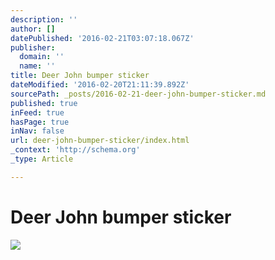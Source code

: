 ```yaml
---
description: ''
author: []
datePublished: '2016-02-21T03:07:18.067Z'
publisher:
  domain: ''
  name: ''
title: Deer John bumper sticker
dateModified: '2016-02-20T21:11:39.892Z'
sourcePath: _posts/2016-02-21-deer-john-bumper-sticker.md
published: true
inFeed: true
hasPage: true
inNav: false
url: deer-john-bumper-sticker/index.html
_context: 'http://schema.org'
_type: Article

---
```

# Deer John bumper sticker
![](https://the-grid-user-content.s3-us-west-2.amazonaws.com/7ffd7fb8-5790-4d04-a717-20307beff803.png)